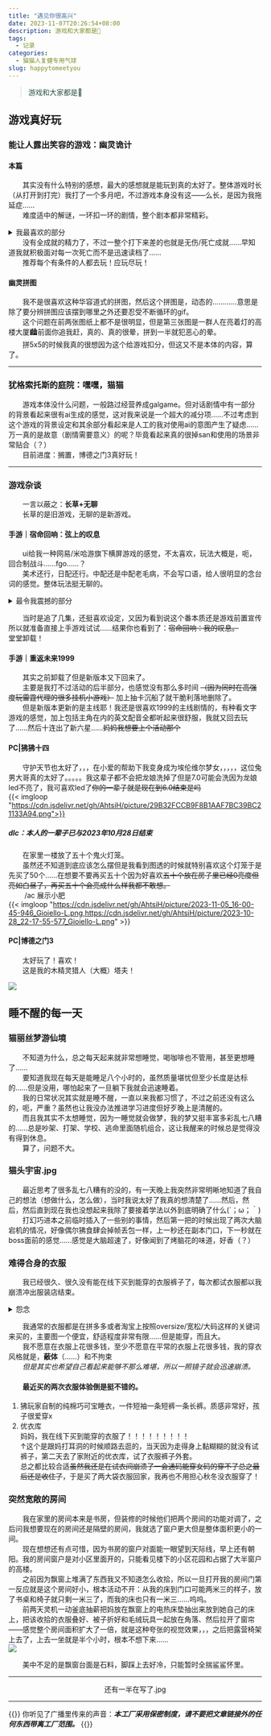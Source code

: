 ```yaml
---
title: "遇见你很高兴"
date: 2023-11-07T20:26:54+08:00
description: 游戏和大家都是🥺
tags:
  - 记录
categories:
  - 猫猫人复健专用气球
slug: happytomeetyou
---
```

<style>
  blockquote {
    color: #2a4f43; /* 设置字体颜色 */
  }
</style>

> 游戏和大家都是🥺

## 游戏真好玩

### 能让人露出笑容的游戏：幽灵诡计
#### 本篇
&emsp;&emsp;其实没有什么特别的感想，最大的感想就是能玩到真的太好了。整体游戏时长（从打开到打完）我打了一个多月吧，不过游戏本身没有这——么长，是因为我拖延症……<br>
&emsp;&emsp;难度适中的解谜，一环扣一环的剧情，整个剧本都非常精彩。<br>
<details>
<summary>我最喜欢的部分</summary>
&emsp;&emsp;原来我是猫猫！所有人都得到的好结局，以及，猫猫狗狗拯救世界。</details>
&emsp;&emsp;没有全成就的精力了，不过一整个打下来差的也就是无伤/死亡成就……早知道我就积极面对每一次死亡而不是迅速读档了……<br>
&emsp;&emsp;推荐每个有条件的人都去玩！应玩尽玩！

#### 幽灵拼图
&emsp;&emsp;我不是很喜欢这种华容道式的拼图，然后这个拼图是，动态的…………意思是除了要分辨拼图应该摆到哪里之外还要忍受不断循环的gif。<br>
&emsp;&emsp;这个问题在前两张图纸上都不是很明显，但是第三张图是一群人在亮着灯的高楼大厦🏙️前面你追我赶，真的、真的很晕，拼到一半就犯恶心的晕。<br>
&emsp;&emsp;拼5x5的时候我真的很想因为这个给游戏扣分，但这又不是本体的内容，算了。<br>

---

### 犹格索托斯的庭院：嘿嘿，猫猫
&emsp;&emsp;游戏本体没什么问题，一般路过经营养成galgame。但对话剧情中有一部分的背景看起来很有ai生成的感觉，这对我来说是一个超大的减分项……不过考虑到这个游戏的背景设定和其余部分看起来是人工的我对使用ai的意图产生了疑虑……万一真的是故意（剧情需要意义）的呢？毕竟看起来真的很掉san和使用的场景非常贴合（？）<br>
&emsp;&emsp;目前进度：搁置，博德之门3真好玩！

---

### 游戏杂谈
&emsp;&emsp;一言以蔽之：**长草+无聊** <br>
&emsp;&emsp;长草的是旧游戏，无聊的是新游戏。
#### 手游｜宿命回响：弦上的叹息
&emsp;&emsp;ui给我一种网易/米哈游旗下横屏游戏的感觉，不太喜欢，玩法大概是，呃，回合制战斗……fgo……？<br>
&emsp;&emsp;美术还行，日配还行。中配还是中配老毛病，不会写口语，给人很明显的念台词的感觉。整体玩法挺无聊的。<br>
<details>
<summary>最令我震撼的部分</summary>
&emsp;&emsp;手游里的看板娘和前几年动漫里的女主虽然长得一模一样但是其实是两个人，之所以出现这种状况是因为动画组和游戏组沟通失误，最后动画组一着急就把女主写死了Σ（・□・；）<br>
</details>

&emsp;&emsp;当时是追了几集，还挺喜欢设定，又因为看到说这个番本质还是游戏前置宣传所以就准备直接上手游戏试试……结果你也看到了：~~宿命回响：我的叹息。~~<br>
堂堂卸载！

#### 手游｜重返未来1999
&emsp;&emsp;其实之前卸载了但是新版本又下回来了。<br>
&emsp;&emsp;主要是我打不过活动的后半部分，也感觉没有那么多时间 ~~（因为同时在高强度玩雷霆代理的很多挂机小游戏）~~ 加上抽卡沉船了就干脆利落地删除了。<br>
&emsp;&emsp;但是新版本更新的是主线耶！我还是很喜欢1999的主线剧情的，有种看文字游戏的感觉，加上包括主角在内的英文配音全都听起来很舒服，我就又回去玩了……然后十连出了新六星……~~妈妈我想要上个活动那个~~<br>

#### PC|狒狒十四
&emsp;&emsp;守护天节也太好了，，，在小爱的帮助下我变身成为埃伦维尔梦女，，，，，这位兔男大哥真的太好了。。。。。我这辈子都不会把龙娘洗掉了但是7.0可能会洗因为龙娘led不亮了，我可喜欢led了~~你的一辈子就是现在到6.0结束是吗~~<br>
{{< imgloop "https://cdn.jsdelivr.net/gh/AhtsiH/picture/29B32FCCB9F8B1AAF7BC39BC21133A94.png">}}

##### dlc：本人的一辈子已与2023年10月28日结束<br>
&emsp;&emsp;在家里一楼放了五十个鬼火灯笼。<br>
&emsp;&emsp;虽然还不知道到底应该怎么摆但是我看到图透的时候就特别喜欢这个灯笼于是先买了50个……在想要不要再买五十个因为好喜欢~~五十个放在房子里已经0亮度但亮如白昼了，再买五十个会亮成什么样我都不敢想。~~<br>
&emsp;&emsp; /ac 展示小肥<br>
{{< imgloop "https://cdn.jsdelivr.net/gh/AhtsiH/picture/2023-11-05_16-00-45-946_Gioiello-L.png,https://cdn.jsdelivr.net/gh/AhtsiH/picture/2023-10-28_22-17-55-577_Gioiello-L.png" >}}
#### PC|博德之门3
&emsp;&emsp;太好玩了！喜欢！<br>
&emsp;&emsp;这是我的木精灵猎人（大概）塔夫！<br>


![](https://cdn.jsdelivr.net/gh/AhtsiH/picture/1086940_20231107232050_1.png)
## 睡不醒的每一天
### 猫丽丝梦游仙境
&emsp;&emsp;不知道为什么，总之每天起来就非常想睡觉，喝咖啡也不管用，甚至更想睡了……<br>
&emsp;&emsp;要知道我现在每天是能睡足八个小时的，虽然质量堪忧但至少长度是达标的……但是没用，哪怕起来了一旦躺下我就会迅速睡着。<br>
&emsp;&emsp;我的日常状况其实就是睡不醒，一直以来我都习惯了，不过之前还没有这么的，呃，严重？虽然也让我没办法推进学习进度但好歹晚上是清醒的。<br>
&emsp;&emsp;而且我其实不太想睡觉，因为一睡觉就会做梦，我的梦又挺丰富多彩乱七八糟的……总是吵架、打架、学校、逃命里面随机组合，这让我醒来的时候总是觉得没有得到休息。<br>
&emsp;&emsp;算了，问题不大。<br>

### 猫头宇宙.jpg
&emsp;&emsp;最近思考了很多乱七八糟有的没的，有一天晚上我突然非常明晰地知道了我自己的想法（想做什么，怎么做），当时我说太好了我真的想清楚了……然后，然后，然后直到现在我也没想起来我除了要接着学法以外到底明确了什么(´；ω；｀) <br>
&emsp;&emsp;打幻巧进本之前临时插入了一些别的事情，然后第一把的时候出现了两次大脑宕机的情况，好像偶尔狒食肆会掉帧丢包一样，上一秒还在副本门口，下一秒就在boss面前的感觉……感觉是大脑超速了，好像闻到了烤脑花的味道，好香（？）<br>

### 难得合身的衣服
&emsp;&emsp;我已经很久、很久没有能在线下买到能穿的衣服裤子了，每次都试衣服都以我崩溃冲出服装店结束。<br>
<details>
<summary>怨念</summary>

&emsp;&emsp;诚然我自己的原因占一大部分，但服装店也有错。大码女生是客观存在的，但是线下的大码女装只能说应该有——至少我没怎么见过。<br>
&emsp;&emsp;前段时间我想开了，冲去男装区买了几条裤子——真是令人感动的宽松舒适口袋巨大。随之而来的就是汹涌澎湃的不甘和凭什么。<br>
&emsp;&emsp;我确实可以无视衣服的男女之分跑去穿男码，甚至我更喜欢穿一些没有性别之分的款式……<br>
&emsp;&emsp;但是凭什么？男装可以在一个店从s买到4xl，女装却只能买到xs到xl？这个xl往往还有个非常可笑的让人怀疑到底是不是给真实人类穿的维度数据。<br>
</details>

&emsp;&emsp;我通常的衣服都是在拼多多或者淘宝上按照oversize/宽松/大码这样的关键词来买的，主要图一个便宜，舒适程度非常有限……但是能穿，而且大。<br>
&emsp;&emsp;我不愿意在衣服上花很多钱，至少不愿意在平常的衣服上花很多钱，我的穿衣风格就是，**蔽体**（……）和不拘束<br>
&emsp;&emsp;_但是其实也希望自己看起来能够不那么难堪，所以一照镜子就会迅速崩溃。_<br>

#### &emsp;&emsp;最近买的两次衣服体验倒是挺不错的。<br>
1. 狒玩家自制的纯棉巧可宝睡衣，一件短袖一条短裤一条长裤。质感非常好，孩子很爱穿x<br>
2. 优衣库<br>
  妈妈，我在线下买到能穿的衣服了！！！！！！！！！<br>
  ↑这个是跟妈打耳洞的时候顺路去逛的，当天因为走得身上黏糊糊的就没有试裤子，第二天去了家附近的优衣库，试了衣服裤子外套。<br>
  总之都比较合适~~虽然我还是在试衣间崩溃了一会通码能穿女码的穿不了总之最后还是收住了~~，于是买了两大袋衣服回家，我再也不用担心秋冬没衣服穿了！

### 突然宽敞的房间
&emsp;&emsp;我在家里的房间本来是书房，但装修的时候他们把两个房间的功能对调了，之后问我想要现在的房间还是隔壁的房间，我就选了窗户更大但是整体面积更小的一间。<br>
&emsp;&emsp;现在想想还有点可惜，因为书房的窗户对面能一眼望到天际线，早上还有朝阳。我的房间窗户是对小区里面开的，只能看见楼下的小区花园和占据了大半窗户的高楼。<br>
&emsp;&emsp;之前因为飘窗上堆满了东西我又不知道怎么收拾，所以一旦打开我的房间门第一反应就是这个房间好小，根本活动不开：从我的床到门口可能两米三的样子，放了书桌和椅子就只剩一米三了，而我的床也只有一米三……呜呜。<br>
&emsp;&emsp;前两天灵机一动釜底抽薪把妈放在飘窗上的电热床垫抽出来放到她自己的床上，把该收拾的衣服叠好、被子折好和毛绒玩具一起放在角落、然后拉开了窗帘——感觉整个房间面积扩大了一倍，就是这种夸张的视觉效果，，，之后把露营椅架上去了，上去一坐就是半个小时，根本不想下来……<br>
![](https://cdn.jsdelivr.net/gh/AhtsiH/picture/E9B0728E9BBA433B41BC63712CB95BC1.png)
<div style="text-align: center;">美中不足的是飘窗台面是石料，脚踩上去好冷，只能暂时全揣鲨鲨怀里。</div>

---
<div style="text-align: center;">还有一半在写了.jpg</div>

---

{{<card>}}
你听见了广播里传来的声音：***本工厂采用保密制度，请不要把文章链接外的任何东西带离工厂范围。***
{{</card>}}
